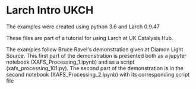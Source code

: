# Larch Intro UKCH

The examples were created using python 3.6 and Larch 0.9.47

These files are part of a tutorial for using Larch at UK Catalysis Hub.

The examples follow Bruce Ravel's demonstration given at Diamon Light Source. 
This first part of the demonstration is presented both as a jupyter notebook (XAFS_Processing_1.ipynb) and as a script (xafs_processing_101.py). 
The second part of the demonstration is in the second notebook (XAFS_Processing_2.ipynb) with its corresponding script file


